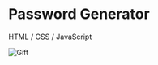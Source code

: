 # Password Generator
HTML / CSS / JavaScript

![Gift](https://user-images.githubusercontent.com/102038261/173191452-0a8d0027-02ac-4b11-8d1a-b66c6ca196c1.gif)
